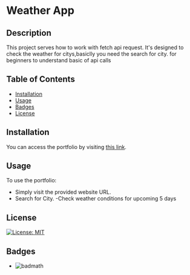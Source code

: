 # Weather App

## Description

This project serves how to work with fetch api request. It's designed to check the weather for citys,basiclly you need the search for city. for beginners to understand basic of api calls

## Table of Contents

- [Installation](#installation)
- [Usage](#usage)
- [Badges](#badges)
- [License](#license)

## Installation

You can access the portfolio by visiting [this link](https://kadirbalkaya10.github.io/Challange6-WeatherApp/).

## Usage

To use the portfolio:

- Simply visit the provided website URL.
- Search for City.
  -Check weather conditions for upcoming 5 days

## License

[![License: MIT](https://img.shields.io/badge/License-MIT-yellow.svg)](./LICENSE)

## Badges

- ![badmath](https://img.shields.io/github/languages/top/lernantino/badmath)
